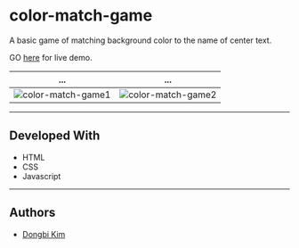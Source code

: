 # color-match-game
A basic game of matching background color to the name of center text.

GO [here](https://dbk81587.github.io/color-match-game/) for live demo.

... | ...
--- | ---
![color-match-game1](https://user-images.githubusercontent.com/40073162/56689082-3a4a5680-66a8-11e9-81eb-a339057e29db.png) | ![color-match-game2](https://user-images.githubusercontent.com/40073162/56689122-59e17f00-66a8-11e9-881a-69c2fd57bb55.png)

---

## Developed With

* HTML
* CSS
* Javascript

---

## Authors

* [Dongbi Kim](https://github.com/dbk81587)
